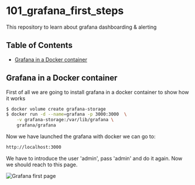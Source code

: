 # 101_grafana_first_steps
This repository to learn about grafana dashboarding &amp; alerting

## Table of Contents
* [Grafana in a Docker container](#grafana-in-a-docker-contanier)

## Grafana in a Docker container
First of all we are going to install grafana in a docker container to show how it works

```sh
$ docker volume create grafana-storage
$ docker run -d --name=grafana -p 3000:3000  \
    -v grafana-storage:/var/lib/grafana \
    grafana/grafana
```

Now we have launched the grafana with docker we can go to:
```sh
http://localhost:3000
```

We have to introduce the user 'admin', pass 'admin' and do it again. Now we should reach to this page.

![Grafana first page](http://url/to/img.png)
